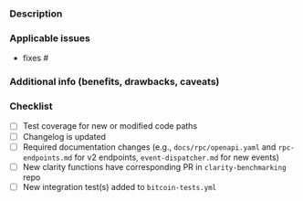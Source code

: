 <!--
  IMPORTANT
  Pull requests are ideal for making small changes to this project. However, they are NOT an appropriate venue to introducing non-trivial or breaking changes to the codebase.

  For introducing non-trivial or breaking changes to the codebase, please follow the SIP (Stacks Improvement Proposal) process documented here:
  https://github.com/stacksgov/sips/blob/main/sips/sip-000/sip-000-stacks-improvement-proposal-process.md.
-->

### Description

### Applicable issues

- fixes #

### Additional info (benefits, drawbacks, caveats)

### Checklist

- [ ] Test coverage for new or modified code paths
- [ ] Changelog is updated
- [ ] Required documentation changes (e.g., `docs/rpc/openapi.yaml` and `rpc-endpoints.md` for v2 endpoints, `event-dispatcher.md` for new events)
- [ ] New clarity functions have corresponding PR in `clarity-benchmarking` repo
- [ ] New integration test(s) added to `bitcoin-tests.yml`
